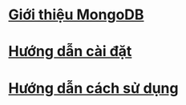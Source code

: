 # [Giới thiệu MongoDB](https://github.com/hieule1997/Lean-MongoDB/blob/master/Gi%E1%BB%9Bi%20thi%E1%BB%87u%20MongoDB.md)
# [Hướng dẫn cài đặt](https://github.com/hieule1997/Lean-MongoDB/blob/master/Install%20MongoDB.md)
# [Hướng dẫn cách sử dụng](https://github.com/hieule1997/Lean-MongoDB/blob/master/S%E1%BB%AD%20d%E1%BB%A5ng%20MongoDB.md)
